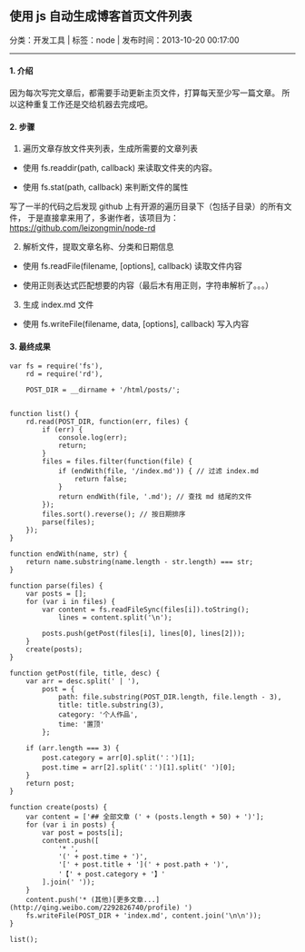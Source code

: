 ## 使用 js 自动生成博客首页文件列表

分类：开发工具 | 标签：node | 发布时间：2013-10-20 00:17:00

___

#### 1. 介绍

因为每次写完文章后，都需要手动更新主页文件，打算每天至少写一篇文章。
所以这种重复工作还是交给机器去完成吧。

#### 2. 步骤

1) 遍历文章存放文件夹列表，生成所需要的文章列表

* 使用 fs.readdir(path, callback) 来读取文件夹的内容。

* 使用 fs.stat(path, callback) 来判断文件的属性

写了一半的代码之后发现 github 上有开源的遍历目录下（包括子目录）的所有文件，
于是直接拿来用了，多谢作者，该项目为：https://github.com/leizongmin/node-rd

2) 解析文件，提取文章名称、分类和日期信息

* 使用 fs.readFile(filename, [options], callback) 读取文件内容

* 使用正则表达式匹配想要的内容（最后木有用正则，字符串解析了。。。）

3) 生成 index.md 文件

* 使用 fs.writeFile(filename, data, [options], callback) 写入内容

#### 3. 最终成果

    var fs = require('fs'),
        rd = require('rd'),
        
        POST_DIR = __dirname + '/html/posts/';
    
    
    function list() {
        rd.read(POST_DIR, function(err, files) {
            if (err) {
                console.log(err);
                return;
            }
            files = files.filter(function(file) {
                if (endWith(file, '/index.md')) { // 过滤 index.md
                    return false;
                }
                return endWith(file, '.md'); // 查找 md 结尾的文件
            });
            files.sort().reverse(); // 按日期排序
            parse(files);
        });
    }
    
    function endWith(name, str) {
        return name.substring(name.length - str.length) === str;
    }
    
    function parse(files) {
        var posts = [];
        for (var i in files) {
            var content = fs.readFileSync(files[i]).toString();
                lines = content.split('\n');
                
            posts.push(getPost(files[i], lines[0], lines[2]));
        }
        create(posts);
    }
    
    function getPost(file, title, desc) {
        var arr = desc.split(' | '),
            post = {
                path: file.substring(POST_DIR.length, file.length - 3),
                title: title.substring(3),
                category: '个人作品',
                time: '置顶'
            };
            
        if (arr.length === 3) {
            post.category = arr[0].split('：')[1];    
            post.time = arr[2].split('：')[1].split(' ')[0];
        }
        return post;
    }
    
    function create(posts) {
        var content = ['## 全部文章 (' + (posts.length + 50) + ')'];
        for (var i in posts) {
            var post = posts[i];
            content.push([
                '* ',
                '(' + post.time + ')',
                '[' + post.title + '](' + post.path + ')',
                '【' + post.category + '】'
            ].join(' '));
        }
        content.push('* (其他)[更多文章...](http://qing.weibo.com/2292826740/profile) ')
        fs.writeFile(POST_DIR + 'index.md', content.join('\n\n'));
    }
    
    list();
